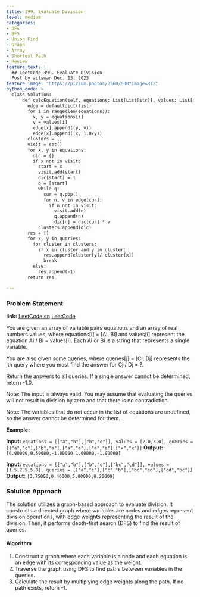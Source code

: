 ```yaml
---
title: 399. Evaluate Division
level: medium
categories:
- DFS
- BFS
- Union Find
- Graph
- Array
- Shortest Path
- Review
feature_text: |
  ## LeetCode 399. Evaluate Division
  Post by ailswan Dec. 13, 2023
feature_image: "https://picsum.photos/2560/600?image=872"
python_code: >
  class Solution:
      def calcEquation(self, equations: List[List[str]], values: List[float], queries: List[List[str]]) -> List[float]:
        edge = defaultdict(list)
        for i in range(len(equations)):
          x, y = equations[i]
          v = values[i]
          edge[x].append((y, v))
          edge[x].append((x, 1.0/y))
        clusters = []
        visit = set()
        for x, y in equations:
          dic = {}
          if x not in visit:
            start = x
            visit.add(start)
            dic[start] = 1
            q = [start]
            while q:
              cur = q.pop()
              for n, v in edge[cur]:
                if n not in visit:
                  visit.add(n)
                  q.append(n)
                  dic[n] = dic[cur] * v
            clusters.append(dic)
        res = []
        for x, y in queries:
          for cluster in clusters:
            if x in cluster and y in cluster:
              res.append(cluster[y]/ cluster[x])
              break
          else:
            res.append(-1)
        return res        

---
```


### Problem Statement
**link:**
[LeetCode.cn](https://leetcode.cn/problems/evaluate-division/)
[LeetCode](https://leetcode.cn/problems/evaluate-division/)

You are given an array of variable pairs equations and an array of real numbers values, where equations[i] = [Ai, Bi] and values[i] represent the equation Ai / Bi = values[i]. Each Ai or Bi is a string that represents a single variable.

You are also given some queries, where queries[j] = [Cj, Dj] represents the jth query where you must find the answer for Cj / Dj = ?.

Return the answers to all queries. If a single answer cannot be determined, return -1.0.

Note: The input is always valid. You may assume that evaluating the queries will not result in division by zero and that there is no contradiction.

Note: The variables that do not occur in the list of equations are undefined, so the answer cannot be determined for them.

 
**Example:**

**Input:** `equations = [["a","b"],["b","c"]], values = [2.0,3.0], queries = [["a","c"],["b","a"],["a","e"],["a","a"],["x","x"]]`
**Output:** `[6.00000,0.50000,-1.00000,1.00000,-1.00000]`
 
**Input:** `equations = [["a","b"],["b","c"],["bc","cd"]], values = [1.5,2.5,5.0], queries = [["a","c"],["c","b"],["bc","cd"],["cd","bc"]]`
**Output:** `[3.75000,0.40000,5.00000,0.20000]`

### Solution Approach
The solution utilizes a graph-based approach to evaluate division. It constructs a directed graph where variables are nodes and edges represent division operations, with edge weights representing the result of the division. Then, it performs depth-first search (DFS) to find the result of queries.

#### Algorithm
1. Construct a graph where each variable is a node and each equation is an edge with its corresponding value as the weight.
2. Traverse the graph using DFS to find paths between variables in the queries.
3. Calculate the result by multiplying edge weights along the path. If no path exists, return -1.